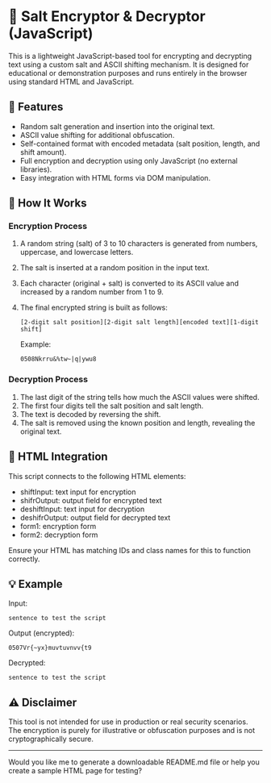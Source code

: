 # 🔐 Salt Encryptor & Decryptor (JavaScript)

This is a lightweight JavaScript-based tool for encrypting and decrypting text using a custom salt and ASCII shifting mechanism. It is designed for educational or demonstration purposes and runs entirely in the browser using standard HTML and JavaScript.

## 🚀 Features

* Random salt generation and insertion into the original text.
* ASCII value shifting for additional obfuscation.
* Self-contained format with encoded metadata (salt position, length, and shift amount).
* Full encryption and decryption using only JavaScript (no external libraries).
* Easy integration with HTML forms via DOM manipulation.

## 🧠 How It Works

### Encryption Process

1. A random string (salt) of 3 to 10 characters is generated from numbers, uppercase, and lowercase letters.
2. The salt is inserted at a random position in the input text.
3. Each character (original + salt) is converted to its ASCII value and increased by a random number from 1 to 9.
4. The final encrypted string is built as follows:

   ```
   [2-digit salt position][2-digit salt length][encoded text][1-digit shift]
   ```

   Example:

   ```
   0508Nkrru&%tw~|q|ywu8
   ```

### Decryption Process

1. The last digit of the string tells how much the ASCII values were shifted.
2. The first four digits tell the salt position and salt length.
3. The text is decoded by reversing the shift.
4. The salt is removed using the known position and length, revealing the original text.

## 📂 HTML Integration

This script connects to the following HTML elements:

* shiftInput: text input for encryption
* shifrOutput: output field for encrypted text
* deshiftInput: text input for decryption
* deshifrOutput: output field for decrypted text
* form1: encryption form
* form2: decryption form

Ensure your HTML has matching IDs and class names for this to function correctly.

## 💡 Example

Input:

```
sentence to test the script
```

Output (encrypted):

```
0507Vr{~yx}muvtuvnvv{t9
```

Decrypted:

```
sentence to test the script
```

## ⚠️ Disclaimer

This tool is not intended for use in production or real security scenarios. The encryption is purely for illustrative or obfuscation purposes and is not cryptographically secure.

---

Would you like me to generate a downloadable README.md file or help you create a sample HTML page for testing?
